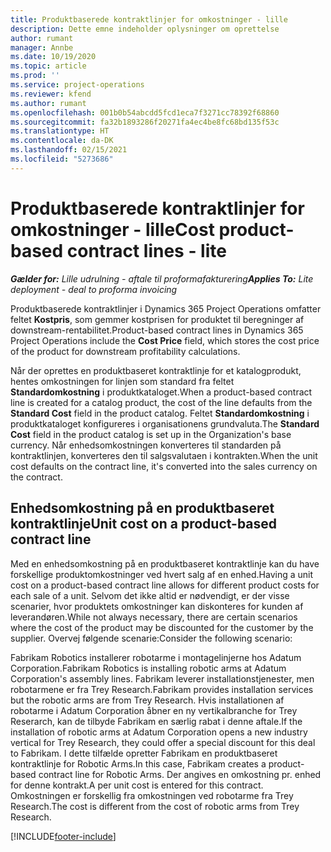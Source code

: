 ```yaml
---
title: Produktbaserede kontraktlinjer for omkostninger - lille
description: Dette emne indeholder oplysninger om oprettelse
author: rumant
manager: Annbe
ms.date: 10/19/2020
ms.topic: article
ms.prod: ''
ms.service: project-operations
ms.reviewer: kfend
ms.author: rumant
ms.openlocfilehash: 001b0b54abcdd5fcd1eca7f3271cc78392f68860
ms.sourcegitcommit: fa32b1893286f20271fa4ec4be8fc68bd135f53c
ms.translationtype: HT
ms.contentlocale: da-DK
ms.lasthandoff: 02/15/2021
ms.locfileid: "5273686"
---
```

# <a name="cost-product-based-contract-lines---lite"></a><span data-ttu-id="b28fe-103">Produktbaserede kontraktlinjer for omkostninger - lille</span><span class="sxs-lookup"><span data-stu-id="b28fe-103">Cost product-based contract lines - lite</span></span>

<span data-ttu-id="b28fe-104">_**Gælder for:** Lille udrulning - aftale til proformafakturering_</span><span class="sxs-lookup"><span data-stu-id="b28fe-104">_**Applies To:** Lite deployment - deal to proforma invoicing_</span></span>


<span data-ttu-id="b28fe-105">Produktbaserede kontraktlinjer i Dynamics 365 Project Operations omfatter feltet **Kostpris**, som gemmer kostprisen for produktet til beregninger af downstream-rentabilitet.</span><span class="sxs-lookup"><span data-stu-id="b28fe-105">Product-based contract lines in Dynamics 365 Project Operations include the **Cost Price** field, which stores the cost price of the product for downstream profitability calculations.</span></span>

<span data-ttu-id="b28fe-106">Når der oprettes en produktbaseret kontraktlinje for et katalogprodukt, hentes omkostningen for linjen som standard fra feltet **Standardomkostning** i produktkataloget.</span><span class="sxs-lookup"><span data-stu-id="b28fe-106">When a product-based contract line is created for a catalog product, the cost of the line defaults from the **Standard Cost** field in the product catalog.</span></span> <span data-ttu-id="b28fe-107">Feltet **Standardomkostning** i produktkataloget konfigureres i organisationens grundvaluta.</span><span class="sxs-lookup"><span data-stu-id="b28fe-107">The **Standard Cost** field in the product catalog is set up in the Organization's base currency.</span></span> <span data-ttu-id="b28fe-108">Når enhedsomkostningen konverteres til standarden på kontraktlinjen, konverteres den til salgsvalutaen i kontrakten.</span><span class="sxs-lookup"><span data-stu-id="b28fe-108">When the unit cost defaults on the contract line, it's converted into the sales currency on the contract.</span></span>

## <a name="unit-cost-on-a-product-based-contract-line"></a><span data-ttu-id="b28fe-109">Enhedsomkostning på en produktbaseret kontraktlinje</span><span class="sxs-lookup"><span data-stu-id="b28fe-109">Unit cost on a product-based contract line</span></span>

<span data-ttu-id="b28fe-110">Med en enhedsomkostning på en produktbaseret kontraktlinje kan du have forskellige produktomkostninger ved hvert salg af en enhed.</span><span class="sxs-lookup"><span data-stu-id="b28fe-110">Having a unit cost on a product-based contract line allows for different product costs for each sale of a unit.</span></span> <span data-ttu-id="b28fe-111">Selvom det ikke altid er nødvendigt, er der visse scenarier, hvor produktets omkostninger kan diskonteres for kunden af leverandøren.</span><span class="sxs-lookup"><span data-stu-id="b28fe-111">While not always necessary, there are certain scenarios where the cost of the product may be discounted for the customer by the supplier.</span></span> <span data-ttu-id="b28fe-112">Overvej følgende scenarie:</span><span class="sxs-lookup"><span data-stu-id="b28fe-112">Consider the following scenario:</span></span>

<span data-ttu-id="b28fe-113">Fabrikam Robotics installerer robotarme i montagelinjerne hos Adatum Corporation.</span><span class="sxs-lookup"><span data-stu-id="b28fe-113">Fabrikam Robotics is installing robotic arms at Adatum Corporation's assembly lines.</span></span> <span data-ttu-id="b28fe-114">Fabrikam leverer installationstjenester, men robotarmene er fra Trey Research.</span><span class="sxs-lookup"><span data-stu-id="b28fe-114">Fabrikam provides installation services but the robotic arms are from Trey Research.</span></span> <span data-ttu-id="b28fe-115">Hvis installationen af robotarme i Adatum Corporation åbner en ny vertikalbranche for Trey Reserarch, kan de tilbyde Fabrikam en særlig rabat i denne aftale.</span><span class="sxs-lookup"><span data-stu-id="b28fe-115">If the installation of robotic arms at Adatum Corporation opens a new industry vertical for Trey Research, they could offer a special discount for this deal to Fabrikam.</span></span> <span data-ttu-id="b28fe-116">I dette tilfælde opretter Fabrikam en produktbaseret kontraktlinje for Robotic Arms.</span><span class="sxs-lookup"><span data-stu-id="b28fe-116">In this case, Fabrikam creates a product-based contract line for Robotic Arms.</span></span> <span data-ttu-id="b28fe-117">Der angives en omkostning pr. enhed for denne kontrakt.</span><span class="sxs-lookup"><span data-stu-id="b28fe-117">A per unit cost is entered for this contract.</span></span> <span data-ttu-id="b28fe-118">Omkostningen er forskellig fra omkostningen ved robotarme fra Trey Research.</span><span class="sxs-lookup"><span data-stu-id="b28fe-118">The cost is different from the cost of robotic arms from Trey Research.</span></span>


[!INCLUDE[footer-include](../../includes/footer-banner.md)]